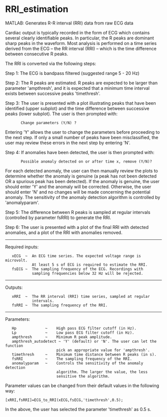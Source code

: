 ﻿# RRI_estimation
MATLAB: Generates R-R interval (RRI) data from raw ECG data

Cardiac output is typically recorded in the form of ECG which contains several
clearly identifiable peaks. In particular, the R peaks are dominant
sharp peaks in the waveform. Most analysis is performed on a time series derived
from the ECG – the RR interval (RRI) – which is the time difference between
consecutive R peaks.

The RRI is converted via the following steps:
 
Step 1: The ECG is bandpass filtered (suggested range 5 - 20 Hz)

Step 2: The R peaks are estimated. R peaks are expected to be larger than parameter 'ampthresh', and it is expected that a minimum time interval exists between successive peaks 'timethresh'.

Step 3: The user is presented with a plot illustrating peaks that have been identified (upper subplot) and the time difference between  successive peaks (lower subplot). The user is then prompted with: 
 
           Change parameters (Y/N) ?

Entering 'Y' allows the user to change the parameters before proceeding to the next step. If only a small number of peaks have been misclassified, the user may review these errors in the next step by entering 'N'.
 
Step 4: If anomalies have been detected, the user is then prompted with:
 
           Possible anomaly detected on or after time x, remove (Y/N)? 
 
For each detected anomaly, the user can then manually review
the plots to determine whether the anomaly is genuine (a peak
has not been detected OR a spurious peak has been detected). If
the anomaly is genuine, the user should enter 'Y' and the
anomaly will be corrected. Otherwise, the user should enter 'N'
and no changes will be made concerning the potential anomaly.
The sensitivity of the anomaly detection algorithm is controlled
by 'anomalyparam'.

Step 5: The difference between R peaks is sampled at regular intervals
(controlled by parameter fsRRI) to generate the RRI.

Step 6: The user is presented with a plot of the final RRI with
detected anomalies, and a plot of the RRI with anomalies removed. 

 -------------------------------------------------------------------------
 Required inputs:
 
       xECG  ~  An ECG time series. The expected voltage range is microvolt.
                At least 5 s of ECG is required to estimate the RRI.
       fsECG ~  The sampling frequency of the ECG. Recordings with
                sampling frequencies below 32 Hz will be rejected.
 
 -------------------------------------------------------------------------
 Outputs:
 
       xRRI  ~  The RR interval (RRI) time series, sampled at regular
                intervals.
       fsRRI ~  The sampling frequency of the RRI.
 
-------------------------------------------------------------------------
 Parameters:
 
       Hp             ~    High pass ECG filter cutoff (in Hz).
       Lp             ~    Low pass ECG filter cutoff (in Hz).
       ampthresh      ~    Minimum R peak amplitude.
       ampthresh_autodetect ~ 'Y' (default) or 'N'. The user can let the function 
                           pick an appropriate value for 'ampthresh'.   
       timethresh     ~    Minimum time distance between R peaks (in s). 
       fsRRI          ~    The sampling frequency of the RRI.
       anomalyparam   ~    Controls the sensitivity of the anomaly detection
                           algorithm. The larger the value, the less
                           sensitive the algorithm.
           
 
Parameter values can be changed from their default values in the following way:

	[xRRI,fsRRI]=ECG_to_RRI(xECG,fsECG,'timethresh',0.5);
 
In the above, the user has selected the parameter 'timethresh' as 0.5 s. 
